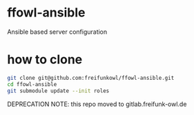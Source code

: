 # ffowl-ansible
Ansible based server configuration

# how to clone
```bash
git clone git@github.com:freifunkowl/ffowl-ansible.git
cd ffowl-ansible
git submodule update --init roles
```

DEPRECATION NOTE: this repo moved to gitlab.freifunk-owl.de